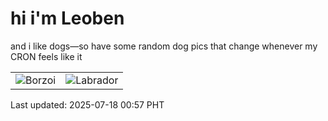# hi i'm Leoben

and i like dogs—so have some random dog pics that change whenever my CRON feels like it

|  |  |
|--------|----------|
| ![Borzoi](https://random-dog-vercel.vercel.app/api/random-borzoi?v=1752771441) | ![Labrador](https://random-dog-vercel.vercel.app/api/random-labrador?v=1752771441) |

Last updated: 2025-07-18 00:57 PHT
